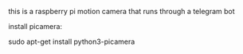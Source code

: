 this is a raspberry pi motion camera that runs through a telegram bot

install picamera:

sudo apt-get install python3-picamera
